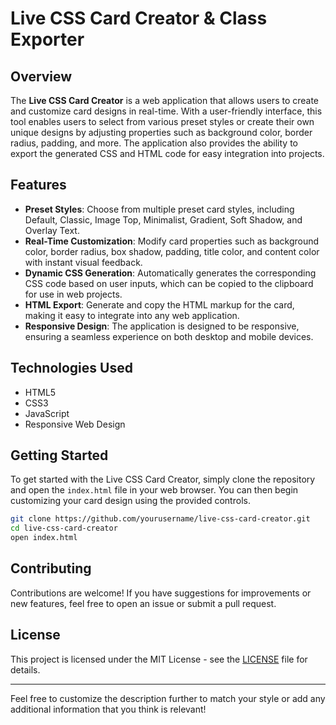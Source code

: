 

# Live CSS Card Creator & Class Exporter

## Overview
The **Live CSS Card Creator** is a web application that allows users to create and customize card designs in real-time. With a user-friendly interface, this tool enables users to select from various preset styles or create their own unique designs by adjusting properties such as background color, border radius, padding, and more. The application also provides the ability to export the generated CSS and HTML code for easy integration into projects.

## Features
- **Preset Styles**: Choose from multiple preset card styles, including Default, Classic, Image Top, Minimalist, Gradient, Soft Shadow, and Overlay Text.
- **Real-Time Customization**: Modify card properties such as background color, border radius, box shadow, padding, title color, and content color with instant visual feedback.
- **Dynamic CSS Generation**: Automatically generates the corresponding CSS code based on user inputs, which can be copied to the clipboard for use in web projects.
- **HTML Export**: Generate and copy the HTML markup for the card, making it easy to integrate into any web application.
- **Responsive Design**: The application is designed to be responsive, ensuring a seamless experience on both desktop and mobile devices.

## Technologies Used
- HTML5
- CSS3
- JavaScript
- Responsive Web Design

## Getting Started
To get started with the Live CSS Card Creator, simply clone the repository and open the `index.html` file in your web browser. You can then begin customizing your card design using the provided controls.

```bash
git clone https://github.com/yourusername/live-css-card-creator.git
cd live-css-card-creator
open index.html
```

## Contributing
Contributions are welcome! If you have suggestions for improvements or new features, feel free to open an issue or submit a pull request.

## License
This project is licensed under the MIT License - see the [LICENSE](LICENSE) file for details.

---

Feel free to customize the description further to match your style or add any additional information that you think is relevant!